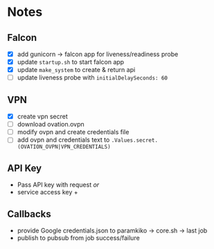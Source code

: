 # Notes

## Falcon
- [x] add gunicorn -> falcon app for liveness/readiness probe
- [x] update `startup.sh` to start falcon app
- [x] update `make_system` to create & return api
- [ ] update liveness probe with `initialDelaySeconds: 60`

## VPN
- [x] create vpn secret
- [ ] download ovation.ovpn
- [ ] modify ovpn and create credentials file
- [ ] add ovpn and credentials text to `.Values.secret.(OVATION_OVPN|VPN_CREDENTIALS)`

## API Key
- Pass API key with request _or_
- service access key +

## Callbacks
- provide Google credentials.json to paramkiko -> core.sh -> last job
- publish to pubsub from job success/failure

